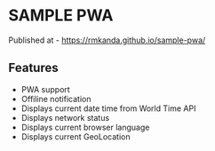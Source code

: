 # SAMPLE PWA

Published at - https://rmkanda.github.io/sample-pwa/

## Features

- PWA support
- Offiline notification
- Displays current date time from World Time API
- Displays network status
- Displays current browser language
- Displays current GeoLocation
